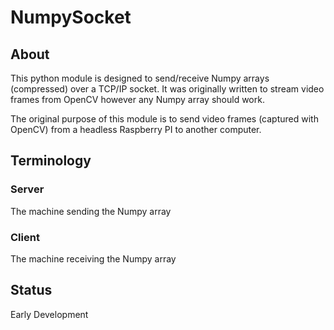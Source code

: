 # NumpySocket
## About
This python module is designed to send/receive Numpy arrays (compressed) over a TCP/IP socket. It was originally written to stream video frames from OpenCV however any Numpy array should work.

The original purpose of this module is to send video frames (captured with OpenCV) from a headless Raspberry PI to another computer.

## Terminology
### Server
The machine sending the Numpy array

### Client
The machine receiving the Numpy array

## Status
Early Development